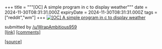 +++
title = """[OC] A simple program in c to display weather"""
date = 2024-11-30T08:31:31.000Z
expiryDate = 2024-11-30T08:31:31.000Z
tags = ["reddit","wm"]
+++
[![[OC] A simple program in c to display weather](https://preview.redd.it/piiniq8d204e1.png?width=640&crop=smart&auto=webp&s=1d9bdcf0d7ba84f541c91f470c382514675593b9 "[OC] A simple program in c to display weather")](https://www.reddit.com/r/unixporn/comments/1h389n8/oc_a_simple_program_in_c_to_display_weather/)

submitted by [/u/WrapAmbitious959](https://www.reddit.com/user/WrapAmbitious959)  
[\[link\]](https://i.redd.it/piiniq8d204e1.png) [\[comments\]](https://www.reddit.com/r/unixporn/comments/1h389n8/oc_a_simple_program_in_c_to_display_weather/)

[[source]](https://www.reddit.com/r/unixporn/comments/1h389n8/oc_a_simple_program_in_c_to_display_weather/)
